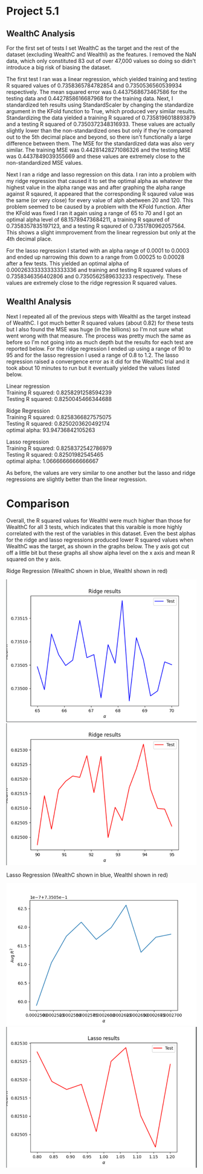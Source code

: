 # Project 5.1

## WealthC Analysis

For the first set of tests I set WealthC as the target and the rest of the dataset (excluding WealthC and WealthI) as the features. I removed the NaN data, which only constituted 83 out of over 47,000 values so doing so didn't introduce a big risk of biasing the dataset.  

The first test I ran was a linear regression, which yielded training and testing R squared values of 0.7358365784782854 and 0.7350536560539934 respectively. The mean squared error was 0.4437568673467586 for the testing data and 0.4427858616687968 for the training data. Next, I standardized teh results using StandardScaler by changing the standardize argument in the KFold function to True, which produced very similar results. Standardizing the data yielded a training R squared of 0.7358196018893879 and a testing R squared of 0.7350372348316933. These values are actually slightly lower than the non-standardized ones but only if they're compared out to the 5th decimal place and beyond, so there isn't functionally a large difference between them. The MSE for the standardized data was also very similar. The training MSE was 0.44281428271086326 and the testing MSE was 0.4437849039355669 and these values are extremely close to the non-standardized MSE values.

Next I ran a ridge and lasso regression on this data. I ran into a problem with my ridge regression that caused it to set the optimal alpha as whatever the highest value in the alpha range was and after graphing the alpha range against R sqaured, it appeared that the corresponding R sqaured value was the same (or very close) for every value of alph abetween 20 and 120. This problem seemed to be caused by a problem with the KFold function. After the KFold was fixed I ran it again using a range of 65 to 70 and I got an optimal alpha level of 68.15789473684211, a training R sqaured of 0.7358357835197123, and a testing R sqaured of 0.7351780962057564. This shows a slight immprovement from the linear regression but only at the 4th decimal place.

For the lasso regression I started with an alpha range of 0.0001 to 0.0003 and ended up narrowing this down to a range from 0.00025 to 0.00028 after a few tests. This yielded an optimal alpha of 0.00026333333333333336 and training and testing R squared values of 0.7358346356402806 and 0.7350562589633233 respectively. These values are extremely close to the ridge regression R squared values. 

## WealthI Analysis

Next I repeated all of the previous steps with WealthI as the target instead of WealthC. I got much better R squared values (about 0.82) for these tests but I also found the MSE was huge (in the billions) so I'm not sure what went wrong with that measure. The process was pretty much the same as before so I'm not going into as much depth but the results for each test are reported below. For the ridge regression I ended up using a range of 90 to 95 and for the lasso regression I used a range of 0.8 to 1.2. The lasso regression raised a convergence error as it did for the WealthC trial and it took about 10 minutes to run but it eventually yielded the values listed below.

Linear regression   
Training R squared: 0.8258291258594239  
Testing R squared: 0.8250045466344688  

Ridge Regression  
Training R squared: 0.8258366827575075  
Testing R squared: 0.8250203620492174  
optimal alpha: 93.94736842105263  

Lasso regression  
Training R squared: 0.8258372542786979  
Testing R squared: 0.82501982545465  
optimal alpha: 1.0666666666666667    

As before, the values are very similar to one another but the lasso and ridge regressions are slightly better than the linear regression.

# Comparison

Overall, the R squared values for WealthI were much higher than those for WealthC for all 3 tests, which indicates that this varaible is more highly correlated with the rest of the variables in this dataset. Even the best alphas for the ridge and lasso regressions produced lower R squared values when WealthC was the target, as shown in the graphs below. The y axis got cut off a little bit but these graphs all show alpha level on the x axis and mean R squared on the y axis.

Ridge Regression (WealthC shown in blue, WealthI shown in red)

![](WealthC_Ridge.png) ![](WealthI_Ridge.png)


Lasso Regression (WealthC shown in blue, WealthI shown in red)

![](WealthC_Lasso.png) ![](WealthI_Lasso.png)

